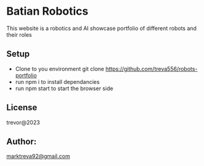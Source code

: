 # Batian Robotics
  This website is a robotics and AI showcase portfolio of different robots and their roles 

## Setup

- Clone to you environment
   git clone  https://github.com/treva556/robots-portfolio
- run npm i to install dependancies
- run npm start to start the browser side

## License
trevor@2023

## Author:
marktreva92@gmail.com
